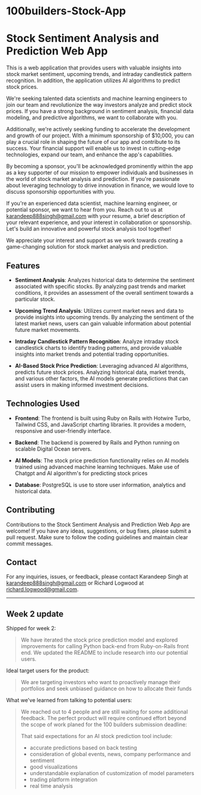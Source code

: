 # 100builders-Stock-App


# Stock Sentiment Analysis and Prediction Web App

This is a web application that provides users with valuable insights into stock market sentiment, upcoming trends, and intraday candlestick pattern recognition. In addition, the application utilizes AI algorithms to predict stock prices.

We're seeking talented data scientists and machine learning engineers to join our team and revolutionize the way investors analyze and predict stock prices. If you have a strong background in sentiment analysis, financial data modeling, and predictive algorithms, we want to collaborate with you.

Additionally, we're actively seeking funding to accelerate the development and growth of our project. With a minimum sponsorship of $10,000, you can play a crucial role in shaping the future of our app and contribute to its success. Your financial support will enable us to invest in cutting-edge technologies, expand our team, and enhance the app's capabilities.

By becoming a sponsor, you'll be acknowledged prominently within the app as a key supporter of our mission to empower individuals and businesses in the world of stock market analysis and prediction. If you're passionate about leveraging technology to drive innovation in finance, we would love to discuss sponsorship opportunities with you.

If you're an experienced data scientist, machine learning engineer, or potential sponsor, we want to hear from you. Reach out to us at karandeep888singh@gmail.com with your resume, a brief description of your relevant experience, and your interest in collaboration or sponsorship. Let's build an innovative and powerful stock analysis tool together!

We appreciate your interest and support as we work towards creating a game-changing solution for stock market analysis and prediction.

## Features

- **Sentiment Analysis**: Analyzes historical data to determine the sentiment associated with specific stocks. By analyzing past trends and market conditions, it provides an assessment of the overall sentiment towards a particular stock.

- **Upcoming Trend Analysis**: Utilizes current market news and data to provide insights into upcoming trends. By analyzing the sentiment of the latest market news, users can gain valuable information about potential future market movements.

- **Intraday Candlestick Pattern Recognition**: Analyze intraday stock candlestick charts to identify trading patterns, and provide valuable insights into market trends and potential trading opportunities.

- **AI-Based Stock Price Prediction**: Leveraging advanced AI algorithms, predicts future stock prices. Analyzing historical data, market trends, and various other factors, the AI models generate predictions that can assist users in making informed investment decisions.

## Technologies Used

- **Frontend**: The frontend is built using Ruby on Rails with Hotwire Turbo, Tailwind CSS, and JavaScript charting libraries. It provides a modern, responsive and user-friendly interface.

- **Backend**: The backend is powered by Rails and Python running on scalable Digital Ocean servers.

- **AI Models**: The stock price prediction functionality relies on AI models trained using advanced machine learning techniques. Make use of Chatgpt and AI algorithm's for predicting stock prices

- **Database**: PostgreSQL is use to store user information, analytics and historical data.

## Contributing

Contributions to the Stock Sentiment Analysis and Prediction Web App are welcome! If you have any ideas, suggestions, or bug fixes, please submit a pull request. Make sure to follow the coding guidelines and maintain clear commit messages.


## Contact

For any inquiries, issues, or feedback, please contact Karandeep Singh at karandeep888singh@gmail.com or Richard Logwood at richard.logwood@gmail.com.

* * *
## Week 2 update

Shipped for week 2:
> We have iterated the stock price prediction model and explored improvements for calling Python back-end from Ruby-on-Rails front end. We updated the README to include research into our potential users.

Ideal target users for the product:
> We are targeting investors who want to proactively manage their portfolios and seek unbiased guidance on how to allocate their funds

What we've learned from talking to potential users:
> We reached out to 4 people and are still waiting for some additional feedback. The perfect product will require continued effort beyond the scope of work planed for the 100 builders submission deadline:
>
> That said expectations for an AI stock prediction tool include:
> - accurate predictions based on back testing
> - consideration of global events, news, company performance and sentiment
> - good visualizations
> - understandable explanation of customization of model parameters
> - trading platform integration
> - real time analysis

